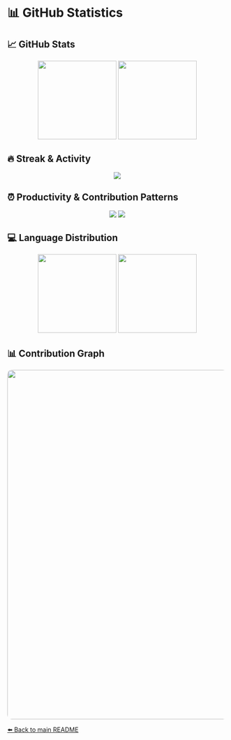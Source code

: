 # 📊 GitHub Statistics

## 📈 GitHub Stats
<div align="center">
 <img height="180em" src="https://github-readme-stats.vercel.app/api?username=s009900&show_icons=true&theme=dracula&include_all_commits=true" />
 <img height="180em" src="https://github-readme-stats.vercel.app/api/top-langs/?username=s009900&theme=dracula&layout=compact" />
</div>

## 🔥 Streak & Activity
<div align="center">
 <img src="https://github-readme-streak-stats.herokuapp.com/?user=s009900&theme=dracula" />
</div>

## ⏰ Productivity & Contribution Patterns
<div align="center">
 <img src="http://github-profile-summary-cards.vercel.app/api/cards/productive-time?username=s009900&theme=dracula" />
 <img src="https://github-profile-summary-cards.vercel.app/api/cards/profile-details?username=s009900&theme=dracula" />
</div>

## 💻 Language Distribution
<div align="center">
 <img height="180em" src="https://github-profile-summary-cards.vercel.app/api/cards/repos-per-language?username=s009900&theme=dracula" />
 <img height="180em" src="https://github-profile-summary-cards.vercel.app/api/cards/most-commit-language?username=s009900&theme=dracula" />
</div>

## 📊 Contribution Graph
<div align="center">
 <img src="https://github-readme-activity-graph.vercel.app/graph?username=s009900&theme=dracula&bg_color=282a36&hide_border=true&line=ff79c6&point=f8f8f2" width="800" style="border-radius: 10px;" />
</div>

[⬅️ Back to main README](README.md)



